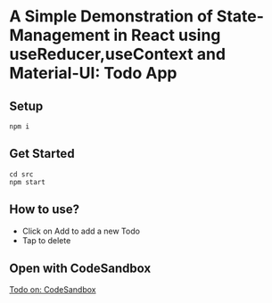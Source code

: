 # A Simple Demonstration of State-Management in React using useReducer,useContext and Material-UI: Todo App



## Setup
```
npm i
```

## Get Started

```
cd src
npm start
```

## How to use?

- Click on Add to add a new Todo
- Tap to delete

## Open with CodeSandbox

[Todo on: CodeSandbox](https://codesandbox.io/s/usecontext-usereducer-react-material-ui-39cpr)


